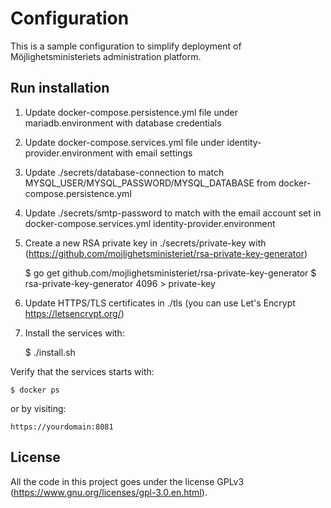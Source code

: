 # Configuration

This is a sample configuration to simplify deployment of Möjlighetsministeriets administration platform.

## Run installation

1. Update docker-compose.persistence.yml file under mariadb.environment with database credentials
2. Update docker-compose.services.yml file under identity-provider.environment with email settings
3. Update ./secrets/database-connection to match MYSQL_USER/MYSQL_PASSWORD/MYSQL_DATABASE from docker-compose.persistence.yml
5. Update ./secrets/smtp-password to match with the email account set in docker-compose.services.yml identity-provider.environment
4. Create a new RSA private key in ./secrets/private-key with (https://github.com/mojlighetsministeriet/rsa-private-key-generator)

    $ go get github.com/mojlighetsministeriet/rsa-private-key-generator
    $ rsa-private-key-generator 4096 > private-key

5. Update HTTPS/TLS certificates in ./tls (you can use Let's Encrypt https://letsencrypt.org/)
6. Install the services with:

    $ ./install.sh

Verify that the services starts with:

    $ docker ps

or by visiting:

    https://yourdomain:8081

## License

All the code in this project goes under the license GPLv3 (https://www.gnu.org/licenses/gpl-3.0.en.html).
